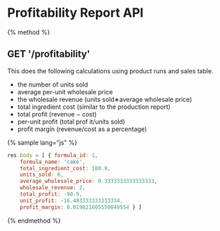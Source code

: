 # Profitability Report API

{% method %}
## GET '/profitability'

This does the following calculations using product runs and sales table.
- the number of units sold 
- average per-unit wholesale price
- the wholesale revenue (units sold∗average wholesale price)
- total ingredient cost (similar to the production report)
- total profit (revenue − cost)
- per-unit profit (total prof it/units sold)
- profit margin (revenue/cost as a percentage)

{% sample lang="js" %}
```js
res.body = [ { formula_id: 1,
    formula_name: 'cake',
    total_ingredient_cost: 100.9,
    units_sold: 6,
    average_wholesale_price: 0.3333333333333333,
    wholesale_revenue: 2,
    total_profit: -98.9,
    unit_profit: -16.483333333333334,
    profit_margin: 0.019821605550049554 } ]
```

{% endmethod %}